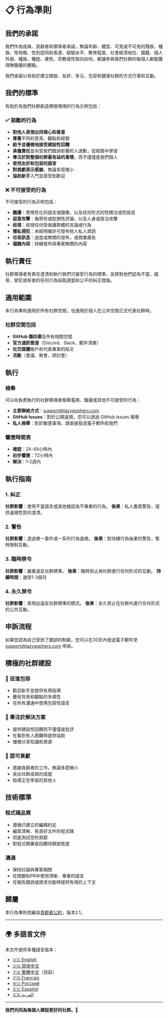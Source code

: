 # 📋 行為準則

## 我們的承諾

我們作為成員、貢獻者和領導者承諾，無論年齡、體型、可見或不可見的殘疾、種族、性特徵、性別認同和表達、經驗水平、教育程度、社會經濟地位、國籍、個人外貌、種族、種姓、膚色、宗教或性取向如何，都讓參與我們社群的每個人都能獲得無騷擾的體驗。

我們承諾以有助於建立開放、友好、多元、包容和健康社群的方式行事和互動。

## 我們的標準

有助於為我們社群創造積極環境的行為示例包括：

### ✅ 鼓勵的行為

- **對他人表現出同理心和善意**
- **尊重**不同的意見、觀點和經驗
- **給予並優雅地接受建設性回饋**
- **承擔責任**並向受我們錯誤影響的人道歉，從經驗中學習
- **專注於對整個社群最有益的事情**，而不僅僅是我們個人
- **使用友好和包容的語言**
- **對貢獻表示感謝**，無論多麼微小
- **協助新手**入門並感受到歡迎

### ❌ 不可接受的行為

不可接受的行為示例包括：

- **騷擾**：使用性化的語言或圖像，以及任何形式的性關注或性挑逗
- **惡意攻擊**：侮辱性或貶損性評論，以及人身或政治攻擊
- **歧視**：歧視任何受保護群體的言論或行為
- **隱私侵犯**：未經明確許可發布他人私人資訊
- **垃圾訊息**：過度或無關的發布，或商業廣告
- **偏題內容**：持續發布與專案無關的內容

## 執行責任

社群領導者有責任澄清和執行我們可接受行為的標準，並將對他們認為不當、威脅、冒犯或有害的任何行為採取適當和公平的糾正措施。

## 適用範圍

本行為準則適用於所有社群空間，也適用於個人在公共空間正式代表社群時。

### 社群空間包括

- **GitHub 儲存庫**及所有相關空間
- **官方通訊管道**（Discord、Slack、郵件清單）
- **社交媒體**帳戶和代表專案的貼文
- **活動**（會議、聚會、研討會）

## 執行

### 檢舉

可以向負責執行的社群領導者檢舉濫用、騷擾或其他不可接受的行為：

- **主要聯絡方式**：support@lazygophers.com
- **GitHub Issues**：對於公開違規，您可以透過 GitHub issues 檢舉
- **私人檢舉**：對於敏感事項，請直接發送電子郵件給我們

### 響應時間表

- **確認**：24-48小時內
- **初步響應**：72小時內
- **解決**：1-2週內

## 執行指南

### 1. 糾正
**社群影響**：使用不當語言或其他被認為不專業的行為。
**後果**：私人書面警告，提供違規性質的澄清。

### 2. 警告
**社群影響**：透過單一事件或一系列行為違規。
**後果**：對持續行為後果的警告，暫時限制互動。

### 3. 臨時禁令
**社群影響**：嚴重違反社群標準。
**後果**：臨時禁止與社群進行任何形式的互動。
**持續時間**：通常1-3個月

### 4. 永久禁令
**社群影響**：表現出違反社群標準的模式。
**後果**：永久禁止在社群內進行任何形式的公共互動。

## 申訴流程

如果您認為自己受到了錯誤的制裁，您可以在30天內發送電子郵件至 support@lazygophers.com 申訴。

## 積極的社群建設

### 🤝 促進包容
- 歡迎新手並提供有用指導
- 慶祝背景和觀點的多樣性
- 在所有溝通中使用包容性語言

### 🎯 專注於解決方案
- 提供建設性回饋而不僅僅是批評
- 在看到有人困難時提供協助
- 慷慨分享知識和資源

### 🌟 認可貢獻
- 感謝貢獻者的工作，無論多麼微小
- 突出社群成員的成就
- 指導正在學習的其他人

## 技術標準

### 程式碼品質
- 遵循已建立的編碼約定
- 編寫清晰、有良好文件的程式碼
- 彻底測試您的貢獻
- 對程式碼審查回饋持開放態度

### 溝通
- 保持討論與專案相關
- 在問題和PR中使用清晰、專業的語言
- 在報告錯誤或請求功能時提供有用的上下文

## 歸屬

本行為準則改編自[貢獻者公約](https://www.contributor-covenant.org/)，版本2.1。

---

## 🌍 多語言文件

本文件提供多種語言版本：

- [🇺🇸 English](CODE_OF_CONDUCT.md)
- [🇨🇳 简体中文](CODE_OF_CONDUCT_zh-CN.md)
- [🇹🇼 繁體中文](CODE_OF_CONDUCT_zh-TW.md)（目前）
- [🇫🇷 Français](CODE_OF_CONDUCT_fr.md)
- [🇷🇺 Русский](CODE_OF_CONDUCT_ru.md)
- [🇪🇸 Español](CODE_OF_CONDUCT_es.md)
- [🇸🇦 العربية](CODE_OF_CONDUCT_ar.md)

---

**我們共同為每個人建設更好的社群。🚀**